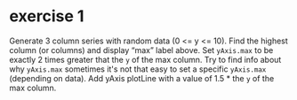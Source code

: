 # exercise 1

Generate 3 column series with random data (0 <= y <= 10). Find the highest column (or columns) and display “max” label above.
Set `yAxis.max` to be exactly 2 times greater that the `y` of the max column. Try to find info about why `yAxis.max` sometimes it's not that easy to set a specific `yAxis.max` (depending on data).
Add yAxis plotLine with a value of 1.5 * the `y` of the max column.